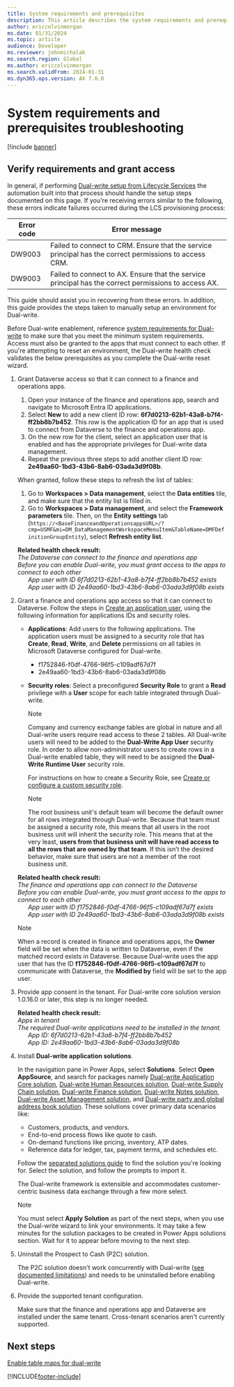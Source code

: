 ```yaml
---
title: System requirements and prerequisites
description: This article describes the system requirements and prerequisites that must be in place before you can enable dual-write for finance and operations apps.
author: ericcolvinmorgan
ms.date: 01/31/2024
ms.topic: article
audience: Developer
ms.reviewer: johnmichalak
ms.search.region: Global
ms.author: ericcolvinmorgan
ms.search.validFrom: 2024-01-31
ms.dyn365.ops.version: AX 7.0.0
---
```


<!-- markdownlint-disable MD033 -->
<!-- markdownlint-disable MD025 -->
# System requirements and prerequisites troubleshooting

[!include [banner](../../includes/banner.md)]

## Verify requirements and grant access

In general, if performing [Dual-write setup from Lifecycle Services](lcs-setup.md) the automation built into that process should handle the setup steps documented on this page. If you're receiving errors similar to the following, these errors indicate failures occurred during the LCS provisioning process:

| Error code | Error message |
| --- | --- |
| DW9003 | Failed to connect to CRM. Ensure that the service principal has the correct permissions to access CRM.|
| DW9003 | Failed to connect to AX. Ensure that the service principal has the correct permissions to access AX. |

This guide should assist you in recovering from these errors. In addition, this guide provides the steps taken to manually setup an environment for Dual-write.

Before Dual-write enablement, reference [system requirements for Dual-write](dual-write-system-req.md) to make sure that you meet the minimum system requirements. Access must also be granted to the apps that must connect to each other. If you're attempting to reset an environment, the Dual-write health check validates the below prerequisites as you complete the Dual-write reset wizard.

1. Grant Dataverse access so that it can connect to a finance and operations apps.

    1. Open your instance of the finance and operations app, search and navigate to Microsoft Entra ID applications.
    2. Select **New** to add a new client ID row: **6f7d0213-62b1-43a8-b7f4-ff2bb8b7b452**. This row is the application ID for an app that is used to connect from Dataverse to the finance and operations app.
    3. On the new row for the client, select an application user that is enabled and has the appropriate privileges for Dual-write data management.
    4. Repeat the previous three steps to add another client ID row: **2e49aa60-1bd3-43b6-8ab6-03ada3d9f08b**.

    When granted, follow these steps to refresh the list of tables:

    1. Go to **Workspaces \> Data management**, select the **Data entities** tile, and make sure that the entity list is filled in.
    2. Go to **Workspaces \> Data management**, and select the **Framework parameters** tile. Then, on the **Entity settings** tab (`https://<BaseFinanceandOperationsappsURL>/?cmp=USMF&mi=DM_DataManagementWorkspaceMenuItem&TableName=DMFDefinitionGroupEntity`), select **Refresh entity list**.

    **Related health check result:**<br>
    *The Dataverse can connect to the finance and operations app*<br>
    *Before you can enable Dual-write, you must grant access to the apps to connect to each other<br>
    &nbsp;&nbsp;&nbsp;&nbsp;&nbsp;&nbsp;App user with ID 6f7d0213-62b1-43a8-b7f4-ff2bb8b7b452 exists<br>
    &nbsp;&nbsp;&nbsp;&nbsp;&nbsp;&nbsp;App user with ID 2e49aa60-1bd3-43b6-8ab6-03ada3d9f08b exists*

2. Grant a finance and operations app access so that it can connect to Dataverse. Follow the steps in [Create an application user](/power-platform/admin/manage-application-users#create-an-application-user), using the following information for applications IDs and security roles.

    + **Applications**: Add users to the following applications. The application users must be assigned to a security role that has **Create**, **Read**, **Write**, and **Delete** permissions on all tables in Microsoft Dataverse configured for Dual-write.

        + f1752846-f0df-4766-96f5-c109adf67d7f
        + 2e49aa60-1bd3-43b6-8ab6-03ada3d9f08b

    + **Security roles**: Select a preconfigured **Security Role** to grant a **Read** privilege with a **User** scope for each table integrated through Dual-write.

        >[!NOTE]
        > Company and currency exchange tables are global in nature and all Dual-write users require read access to these 2 tables.
        > All Dual-write users will need to be added to the **Dual-Write App User** security role.
        > In order to allow non-administrator users to create rows in a Dual-write enabled table, they will need to be assigned the **Dual-Write Runtime User** security role.

        For instructions on how to create a Security Role, see [Create or configure a custom security role](/power-platform/admin/database-security#create-or-configure-a-custom-security-role).

        > [!NOTE]
        > The root business unit's default team will become the default owner for all rows integrated through Dual-write.
        > Because that team must be assigned a security role, this means that all users in the root business unit will inherit the security role.
        > This means that at the very least, **users from that business unit will have read access to all the rows that are owned by that team**. If this isn’t the desired behavior, make sure that users are not a member of the root business unit.

    **Related health check result:**<br>
    *The finance and operations app can connect to the Dataverse*<br>
    *Before you can enable Dual-write, you must grant access to the apps to connect to each other<br>
    &nbsp;&nbsp;&nbsp;&nbsp;&nbsp;&nbsp;App user with ID f1752846-f0df-4766-96f5-c109adf67d7f exists<br>
    &nbsp;&nbsp;&nbsp;&nbsp;&nbsp;&nbsp;App user with ID 2e49aa60-1bd3-43b6-8ab6-03ada3d9f08b exists*

    > [!NOTE]
    > When a record is created in finance and operations apps, the **Owner** field will be set when the data is written to Dataverse, even if the matched record exists in Dataverse. Because Dual-write uses the app user that has the ID **f1752846-f0df-4766-96f5-c109adf67d7f** to communicate with Dataverse, the **Modified by** field will be set to the app user.

3. Provide app consent in the tenant.
   For Dual-write core solution version 1.0.16.0 or later, this step is no longer needed.

    **Related health check result:**<br>
    *Apps in tenant*<br>
    *The required Dual-write applications need to be installed in the tenant.<br>
    &nbsp;&nbsp;&nbsp;&nbsp;&nbsp;&nbsp;App ID: 6f7d0213-62b1-43a8-b7f4-ff2bb8b7b452<br>
    &nbsp;&nbsp;&nbsp;&nbsp;&nbsp;&nbsp;App ID: 2e49aa60-1bd3-43b6-8ab6-03ada3d9f08b*

4. Install **Dual-write application solutions**.

    In the navigation pane in Power Apps, select **Solutions**. Select **Open AppSource**, and search for packages namely [Dual-write Application Core solution](https://appsource.microsoft.com/product/dynamics-365/mscrm.dwappcore?tab=Overview), [Dual-write Human Resources solution](https://appsource.microsoft.com/product/dynamics-365/mscrm.hcm_dualwrite?tab=Overview), [Dual-write Supply Chain solution](https://appsource.microsoft.com/en-us/product/dynamics-365/mscrm.dwscm?tab=Overview), [Dual-write Finance solution](https://appsource.microsoft.com/en-us/product/dynamics-365/mscrm.dwfne?exp=kyyw&tab=Overview), [Dual-write Notes solution](https://appsource.microsoft.com/product/dynamics-365/mscrm.dwnotessln?tab=Overview), [Dual-write Asset Management solution](https://appsource.microsoft.com/product/dynamics-365/mscrm.dwassetmanagement?tab=Overview), and [Dual-write party and global address book solution](https://appsource.microsoft.com/product/dynamics-365/mscrm.dwgabsln?tab=Overview). These solutions cover primary data scenarios like:

    + Customers, products, and vendors.
    + End-to-end process flows like quote to cash.
    + On-demand functions like pricing, inventory, ATP dates.
    + Reference data for ledger, tax, payment terms, and schedules etc.

    Follow the [separated solutions guide](separated-solutions.md) to find the solution you're looking for. Select the solution, and follow the prompts to import it.

    The Dual-write framework is extensible and accommodates customer-centric business data exchange through a few more select.

    > [!NOTE]
    > You must select **Apply Solution** as part of the next steps, when you use the Dual-write wizard to link your environments.
    > It may take a few minutes for the solution packages to be created in Power Apps solutions section. Wait for it to appear before moving to the next step.

5. Uninstall the Prospect to Cash (P2C) solution.

    The P2C solution doesn't work concurrently with Dual-write ([see documented limitations](dual-write-system-req.md)) and needs to be uninstalled before enabling Dual-write.

6. Provide the supported tenant configuration.

    Make sure that the finance and operations app and Dataverse are installed under the same tenant. Cross-tenant scenarios aren't currently supported.

## Next steps

[Enable table maps for dual-write](enable-entity-map.md)

[!INCLUDE[footer-include](../../../../includes/footer-banner.md)]
